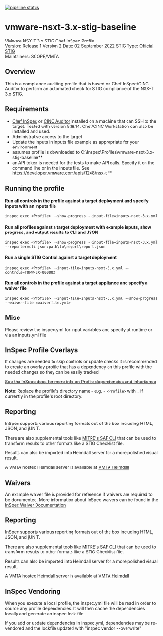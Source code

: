 [![pipeline status](https://gitlab.eng.vmware.com/compliance-automation/stig/nsx-t/vmware-nsxt-3.x-stig-baseline/badges/master/pipeline.svg)](https://gitlab.eng.vmware.com/compliance-automation/stig/nsx-t/vmware-nsxt-3.x-stig-baseline/-/commits/master)
# vmware-nsxt-3.x-stig-baseline
VMware NSX-T 3.x STIG Chef InSpec Profile  
Version: Release 1 Version 2 Date: 02 September 2022 
STIG Type: [Official STIG](https://confluence.eng.vmware.com/pages/viewpage.action?pageId=1231779155)  
Maintainers: SCOPE/VMTA  

## Overview
This is a compliance auditing profile that is based on Chef InSpec/CINC Auditor to perform an automated check for STIG compliance of the NSX-T 3.x STIG.  

## Requirements

- [Chef InSpec](https://downloads.chef.io/tools/inspec) or [CINC Auditor](https://cinc.sh/start/auditor/) installed on a machine that can SSH to the target. Tested with version 5.18.14. Chef/CINC Workstation can also be installed and used.
- Administrative access to the target
- Update the inputs in inputs file example as appropriate for your environment
- assumes profile is downloaded to C:\Inspec\Profiles\vmware-nsxt-3.x-stig-baseline**  
- an API token is needed for the tests to make API calls. Specify it on the command line or in the inputs file.  See https://developer.vmware.com/apis/1248/nsx-t **  

## Running the profile

#### Run all controls in the profile against a target deployment and specify inputs with an inputs file
```
inspec exec <Profile> --show-progress --input-file=inputs-nsxt-3.x.yml
```

#### Run all profiles against a target deployment with example inputs, show progress, and output results to CLI and JSON
```
inspec exec <Profile> --show-progress --input-file=inputs-nsxt-3.x.yml --reporter=cli json:path\to\report\report.json
```

#### Run a single STIG Control against a target deployment
```
inspec exec <Profile> --input-file=inputs-nsxt-3.x.yml --controls=T0FW-3X-000002
```

#### Run all controls in the profile against a target appliance and specify a waiver file 
```
inspec exec <Profile> --input-file=inputs-nsxt-3.x.yml --show-progress --waiver-file <waiverfile.yml>
```

## Misc

Please review the inspec.yml for input variables and specify at runtime or via an inputs.yml file

## InSpec Profile Overlays

If changes are needed to skip controls or update checks it is recommended to create an overlay profile that has a dependency on this profile with the needed changes so they can be easily tracked 

[See the InSpec docs for more info on Profile dependencies and inheritence](https://www.inspec.io/docs/reference/profiles/)

**Note**: Replace the profile's directory name - e.g. - `<Profile>` with `.` if currently in the profile's root directory.  

## Reporting
InSpec supports various reporting formats out of the box including HTML, JSON, and jUNIT.  

There are also supplemental tools like [MITRE's SAF CLI](https://github.com/mitre/saf) that can be used to transform results to other formats like a STIG Checklist file.  

Results can also be imported into Heimdall server for a more polished visual result.

A VMTA hosted Heimdall server is available at [VMTA Heimdall](https://heimdall.eng.vmware.com)

## Waivers
An example waiver file is provided for reference if waivers are required to be documented. More information about InSpec waivers can be found in the [InSpec Waiver Documentation](https://docs.chef.io/inspec/waivers/)  

## Reporting
InSpec supports various reporting formats out of the box including HTML, JSON, and jUNIT.  

There are also supplemental tools like [MITRE's SAF CLI](https://github.com/mitre/saf) that can be used to transform results to other formats like a STIG Checklist file.  

Results can also be imported into Heimdall server for a more polished visual result.

A VMTA hosted Heimdall server is available at [VMTA Heimdall](https://heimdall.eng.vmware.com)

## InSpec Vendoring

When you execute a local profile, the inspec.yml file will be read in order to source any profile dependencies. It will then cache the dependencies locally and generate an inspec.lock file.

If you add or update dependencies in inspec.yml, dependencies may be re-vendored and the lockfile updated with "inspec vendor --overwrite"
